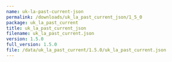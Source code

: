 ```yaml
---
name: uk-la-past-current-json
permalink: /downloads/uk_la_past_current_json/1_5_0
package: uk_la_past_current
title: uk_la_past_current_json
filename: uk_la_past_current.json
version: 1.5.0
full_version: 1.5.0
file: /data/uk_la_past_current/1.5.0/uk_la_past_current.json
---
```

